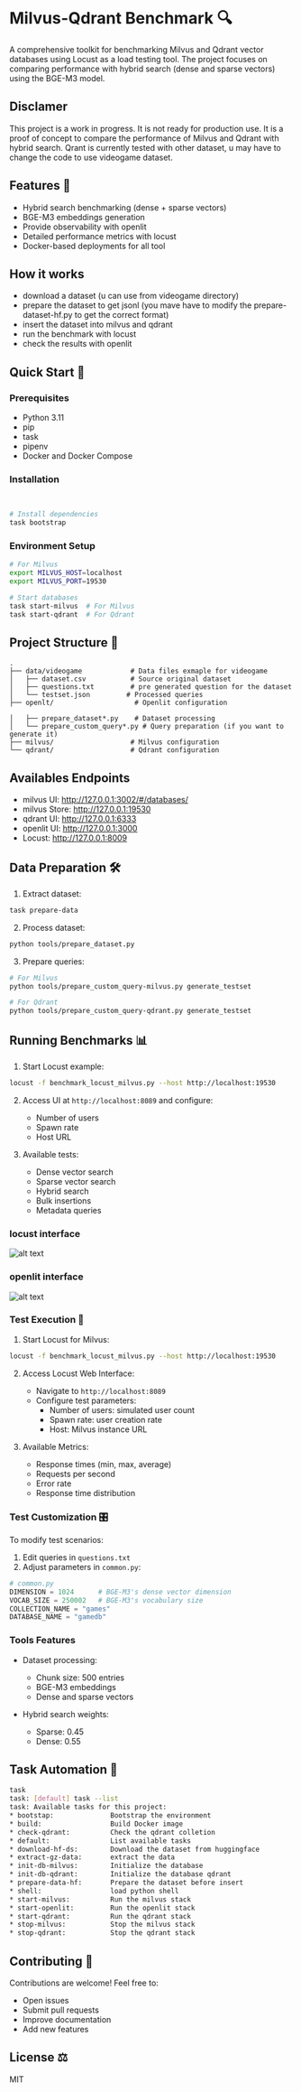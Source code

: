 
# Milvus-Qdrant Benchmark 🔍

A comprehensive toolkit for benchmarking Milvus and Qdrant vector databases using Locust as a load testing tool. The project focuses on comparing performance with hybrid search (dense and sparse vectors) using the BGE-M3 model.

## Disclamer

This project is a work in progress. It is not ready for production use. It is a proof of concept to compare the performance of Milvus and Qdrant with hybrid search.
Qrant is currently tested  with other dataset, u may have to change the code to use videogame dataset.

## Features 🌟

- Hybrid search benchmarking (dense + sparse vectors)
- BGE-M3 embeddings generation
- Provide observability with openlit
- Detailed performance metrics with locust
- Docker-based deployments for all tool

## How it works

- download a dataset (u can use from videogame directory)
- prepare the dataset to get jsonl (you mave have to modify the prepare-dataset-hf.py to get the correct format)
- insert the dataset into milvus and qdrant
- run the benchmark with locust
- check the results with openlit

## Quick Start 🚀

### Prerequisites

- Python 3.11
- pip
- task
- pipenv
- Docker and Docker Compose

### Installation

```bash
 

# Install dependencies
task bootstrap
```

### Environment Setup

```bash
# For Milvus
export MILVUS_HOST=localhost
export MILVUS_PORT=19530

# Start databases
task start-milvus  # For Milvus
task start-qdrant  # For Qdrant
```

## Project Structure 📂

```text
.
├── data/videogame            # Data files exmaple for videogame
│   ├── dataset.csv           # Source original dataset
│   ├── questions.txt         # pre generated question for the dataset
│   └── testset.json         # Processed queries
├── openlt/                    # Openlit configuration

│   ├── prepare_dataset*.py    # Dataset processing
│   └── prepare_custom_query*.py # Query preparation (if you want to generate it)
├── milvus/                   # Milvus configuration
└── qdrant/                   # Qdrant configuration
```

## Availables Endpoints

- milvus UI: <http://127.0.0.1:3002/#/databases/>
- milvus Store:  <http://127.0.0.1:19530>
- qdrant UI: <http://127.0.0.1:6333>
- openlit UI: <http://127.0.0.1:3000>
- Locust: <http://127.0.0.1:8009>

## Data Preparation 🛠️

1. Extract dataset:

```bash
task prepare-data
```

2. Process dataset:

```bash
python tools/prepare_dataset.py
```

3. Prepare queries:

```bash
# For Milvus
python tools/prepare_custom_query-milvus.py generate_testset

# For Qdrant
python tools/prepare_custom_query-qdrant.py generate_testset
```

## Running Benchmarks 📊

1. Start Locust example:

```bash
locust -f benchmark_locust_milvus.py --host http://localhost:19530
```

2. Access UI at `http://localhost:8089` and configure:
   - Number of users
   - Spawn rate
   - Host URL

3. Available tests:
   - Dense vector search
   - Sparse vector search
   - Hybrid search
   - Bulk insertions
   - Metadata queries

### locust interface

![alt text](assets/image.png)

### openlit interface

![alt text](assets/image-1.png)

### Test Execution 🏃

1. Start Locust for Milvus:

```bash
locust -f benchmark_locust_milvus.py --host http://localhost:19530
```

2. Access Locust Web Interface:
   - Navigate to `http://localhost:8089`
   - Configure test parameters:
     - Number of users: simulated user count
     - Spawn rate: user creation rate
     - Host: Milvus instance URL

3. Available Metrics:
   - Response times (min, max, average)
   - Requests per second
   - Error rate
   - Response time distribution

### Test Customization 🎛️

To modify test scenarios:

1. Edit queries in `questions.txt`
2. Adjust parameters in `common.py`:

```python
# common.py
DIMENSION = 1024      # BGE-M3's dense vector dimension
VOCAB_SIZE = 250002   # BGE-M3's vocabulary size
COLLECTION_NAME = "games"
DATABASE_NAME = "gamedb"
```

### Tools Features

- Dataset processing:
  - Chunk size: 500 entries
  - BGE-M3 embeddings
  - Dense and sparse vectors

- Hybrid search weights:
  - Sparse: 0.45
  - Dense: 0.55

## Task Automation 🤖

```bash
task
task: [default] task --list
task: Available tasks for this project:
* bootstap:              Bootstrap the environment
* build:                 Build Docker image
* check-qdrant:          Check the qdrant colletion
* default:               List available tasks
* download-hf-ds:        Download the dataset from huggingface
* extract-gz-data:       extract the data
* init-db-milvus:        Initialize the database
* init-db-qdrant:        Initialize the database qdrant
* prepare-data-hf:       Prepare the dataset before insert
* shell:                 load python shell
* start-milvus:          Run the milvus stack
* start-openlit:         Run the openlit stack
* start-qdrant:          Run the qdrant stack
* stop-milvus:           Stop the milvus stack
* stop-qdrant:           Stop the qdrant stack
```

## Contributing 🤝

Contributions are welcome! Feel free to:

- Open issues
- Submit pull requests
- Improve documentation
- Add new features

## License ⚖️

MIT
